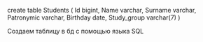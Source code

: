 create table Students (
Id bigint,
Name varchar,
Surname varchar,
Patronymic varchar,
Birthday date,
Study_group varchar(7)
)

Создаем таблицу в бд с помощью языка SQL
